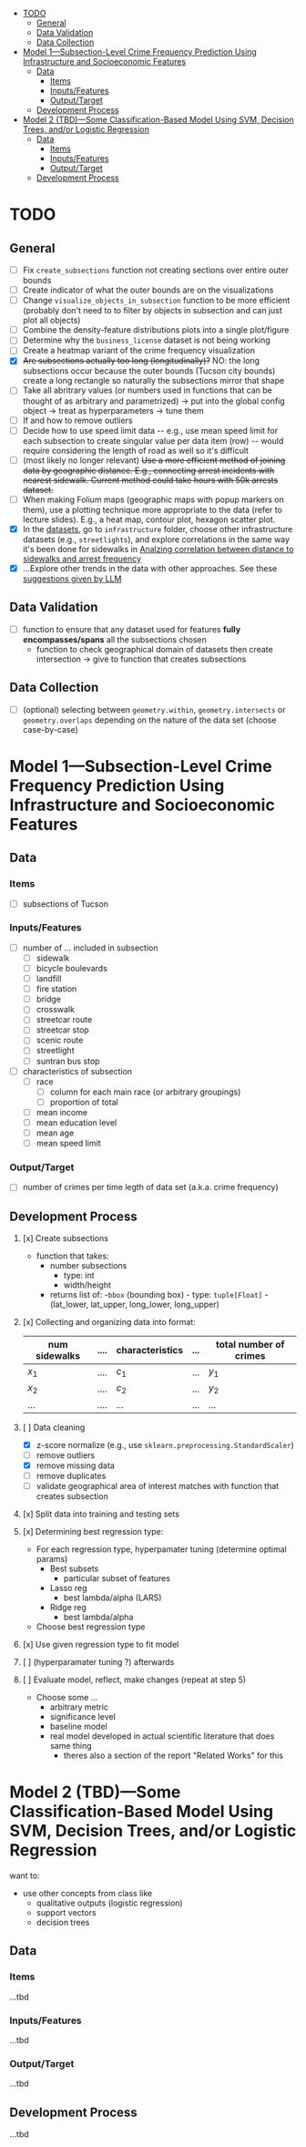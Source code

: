 - [TODO](#todo)
  - [General](#general)
  - [Data Validation](#data-validation)
  - [Data Collection](#data-collection)
- [Model 1—Subsection-Level Crime Frequency Prediction Using Infrastructure and Socioeconomic Features](#model-1subsection-level-crime-frequency-prediction-using-infrastructure-and-socioeconomic-features)
  - [Data](#data)
    - [Items](#items)
    - [Inputs/Features](#inputsfeatures)
    - [Output/Target](#outputtarget)
  - [Development Process](#development-process)
- [Model 2 (TBD)—Some Classification-Based Model Using SVM, Decision Trees, and/or Logistic Regression](#model-2-tbdsome-classification-based-model-using-svm-decision-trees-andor-logistic-regression)
  - [Data](#data-1)
    - [Items](#items-1)
    - [Inputs/Features](#inputsfeatures-1)
    - [Output/Target](#outputtarget-1)
  - [Development Process](#development-process-1)

# TODO

## General

- [ ] Fix `create_subsections` function not creating sections over entire outer bounds
- [ ] Create indicator of what the outer bounds are on the visualizations
- [ ] Change `visualize_objects_in_subsection` function to be more efficient (probably don't need to to filter by objects in subsection and can just plot all objects)
- [ ] Combine the density-feature distributions plots into a single plot/figure
- [ ] Determine why the `business_license` dataset is not being working
- [ ] Create a heatmap variant of the crime frequency visualization
- [x] ~~Are subsections actually too long (longitudinally)?~~ NO: the long subsections occur because the outer bounds (Tucson city bounds) create a long rectangle so naturally the subsections mirror that shape
- [ ] Take all abritrary values (or numbers used in functions that can be thought of as arbitrary and parametrized) → put into the global config object → treat as hyperparameters → tune them
- [ ] If and how to remove outliers
- [ ] Decide how to use speed limit data -- e.g., use mean speed limit for each subsection to create singular value per data item (row) -- would require considering the length of road as well so it's difficult
- [ ] (most likely no longer relevant) ~~Use a more efficient method of joining data by geographic distance. E.g., connecting arrest incidents with nearest sidewalk. Current method could take hours with 50k arrests dataset.~~
- [ ] When making Folium maps (geographic maps with popup markers on them), use a plotting technique more appropriate to the data (refer to lecture slides). E.g., a heat map, contour plot, hexagon scatter plot.
- [x] In the [datasets](https://github.com/christian-byrne/tucson-crime-models/tree/main/data), go to `infrastructure` folder, choose other infrastructure datasets (e.g., `streetlights`), and explore correlations in the same way it's been done for sidewalks in [Analzing correlation between distance to sidewalks and arrest frequency](https://colab.research.google.com/github/christian-byrne/tucson-crime-models/blob/main/main.ipynb#scrollTo=q-fOMfTsP1vG&line=1&uniqifier=1)
- [x] ...Explore other trends in the data with other approaches. See these [suggestions given by LLM](https://github.com/christian-byrne/tucson-crime-models/blob/main/doc/correlation-discovery.md)

## Data Validation

- [ ] function to ensure that any dataset used for features **fully encompasses/spans** all the subsections chosen
  - function to check geographical domain of datasets then create intersection $\rightarrow$ give to function that creates subsections

## Data Collection

- [ ] (optional) selecting between `geometry.within`, `geometry.intersects` or `geometry.overlaps` depending on the nature of the data set (choose case-by-case)

# Model 1—Subsection-Level Crime Frequency Prediction Using Infrastructure and Socioeconomic Features

## Data

### Items

- [ ] subsections of Tucson

### Inputs/Features

- [ ] number of ... included in subsection
  - [ ] sidewalk
  - [ ] bicycle boulevards
  - [ ] landfill
  - [ ] fire station
  - [ ] bridge
  - [ ] crosswalk
  - [ ] streetcar route
  - [ ] streetcar stop
  - [ ] scenic route
  - [ ] streetlight
  - [ ] suntran bus stop
- [ ] characteristics of subsection
  - [ ] race
    - [ ] column for each main race (or arbitrary groupings)
    - [ ] proportion of total
  - [ ] mean income
  - [ ] mean education level
  - [ ] mean age
  - [ ] mean speed limit

### Output/Target

- [ ] number of crimes per time legth of data set (a.k.a. crime frequency)

## Development Process

1. [x] Create subsections

   - function that takes:
     - number subsections
       - type: int
       - width/height
     - returns list of: -`bbox` (bounding box) - type: `tuple[Float]` - (lat_lower, lat_upper, long_lower, long_upper)

2. [x] Collecting and organizing data into format:

   | num sidewalks | .... | characteristics | ... | total number of crimes |
   | ------------- | ---- | --------------- | --- | ---------------------- |
   | $x_1$         | .... | $c_1$           | ... | $y_1$                  |
   | $x_2$         | .... | $c_2$           | ... | $y_2$                  |
   | ...           | .... | ...             | ... | ...                    |

3. [ ] Data cleaning

   - [x] z-score normalize (e.g., use `sklearn.preprocessing.StandardScaler`)
   - [ ] remove outliers
   - [x] remove missing data
   - [ ] remove duplicates
   - [ ] validate geographical area of interest matches with function that creates subsection

4. [x] Split data into training and testing sets

5. [x] Determining best regression type:

   - For each regression type, hyperpamater tuning (determine optimal params)
     - Best subsets
       - particular subset of features
     - Lasso reg
       - best lambda/alpha (LARS)
     - Ridge reg
       - best lambda/alpha
   - Choose best regression type

6. [x] Use given regression type to fit model

7. [ ] (hyperparamater tuning ?) afterwards

8. [ ] Evaluate model, reflect, make changes (repeat at step 5)
   - Choose some ...
     - arbitrary metric
     - significance level
     - baseline model
     - real model developed in actual scientific literature that does same thing
       - theres also a section of the report "Related Works" for this

# Model 2 (TBD)—Some Classification-Based Model Using SVM, Decision Trees, and/or Logistic Regression

want to:

- use other concepts from class like
  - qualitative outputs (logistic regression)
  - support vectors
  - decision trees

## Data

### Items

...tbd

### Inputs/Features

...tbd

### Output/Target

...tbd

## Development Process

...tbd
